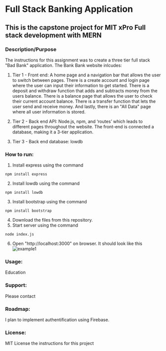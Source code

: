 # Full Stack Banking Application
## This is the capstone project for MIT xPro Full stack development with MERN

### Description/Purpose
The instructions for this assignment was to create a three tier full stack "Bad Bank" application. The Bank Bank website inlcudes:

1. Tier 1 - Front end: A home page and a navigation bar that allows the user to switch between pages. There is a create account and login page where the user can input their information to get started. There is a deposit and withdraw function that adds and subtracts money from the users balance. There is a balance page that allows the user to check their current account balance. There is a transfer function that lets the user send and receive money. And lastly, there is an "All Data" page where all user information is stored. 

2. Tier 2 - Back end API: Node.js, npm, and ‘routes’ which leads to different pages throughout the website. The front-end is connected a database, making it a 3-tier application. 

3. Tier 3 - Back end database: lowdb

### How to run: 
1. Install express using the command
```
npm install express
```

2. Install lowdb using the command
```
npm install lowdb
```

3. Install bootstrap using the command
```
npm install bootstrap
```

4. Download the files from this repository. 
5. Start server using the command
```
node index.js
```
6. Open "http://localhost:3000" on browser. It should look like this
![example1](https://user-images.githubusercontent.com/97935337/197681963-43b60b42-a904-4607-9f9a-4ccce816af8b.png)

### Usage: 
Education

### Support:
Please contact

### Roadmap:
I plan to implement authentification using Firebase.

### License:
MIT License the instructions for this project
